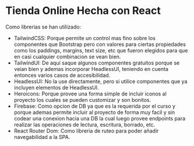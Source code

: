 # Tienda Online Hecha con React

Como librerias se han utilizado:

- TailwindCSS: Porque permite un control mas fino sobre los componentes que Bootstrap pero con valores para ciertas propiedades como los paddings, margins, text size, etc que fueron elegidos para que en casi cualquier combinacion se vean bien.
- TailwindUI: De aquí saque algunos componentes gratuitos porque se veian bien y ademas incorporar HeadlessUI, teniendo en cuenta entonces varios casos de accesibilidad.
- HeadlessUI: No la use directamente, pero si utilice componentes que ya incluyen elementos de HeadlessUI.
- Heroicons: Porque provee una forma simple de incluir iconos al proyecto los cuales se pueden customizar y son bonitos.
- Firebase: Como opcion de DB ya que es la requerida por el curso y porque ademas permite incluir al proyecto de forma muy facil y sin codear una conexion hacia una DB la cual luego provee endpoints para realizar las operaciones de lectura, escritura, borrado, etc.
- React Router Dom: Como libreria de ruteo para poder añadir navegabilidad a la SPA.
